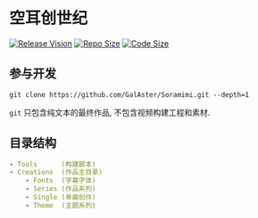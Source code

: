 空耳创世纪
=================================


[![Release Vision](https://img.shields.io/badge/release-v0.1.6.4-ff0000.svg)](https://github.com/GalAster/Soramimi/releases)
[![Repo Size](https://img.shields.io/github/repo-size/GalAster/Soramimi.svg)](https://github.com/GalAster/Soramimi.git)
[![Code Size](https://img.shields.io/github/languages/code-size/GalAster/Soramimi.svg)](https://github.com/GalAster/Soramimi.git)




## 参与开发

```
git clone https://github.com/GalAster/Soramimi.git --depth=1
```

`git` 只包含纯文本的最终作品, 不包含视频构建工程和素材.

## 目录结构

```yaml
- Tools      (构建脚本)
- Creations  (作品主目录)
    - Fonts  (字幕字体)
    - Series (作品系列)
    - Single (单曲创作)
    - Theme  (主题系列)
```